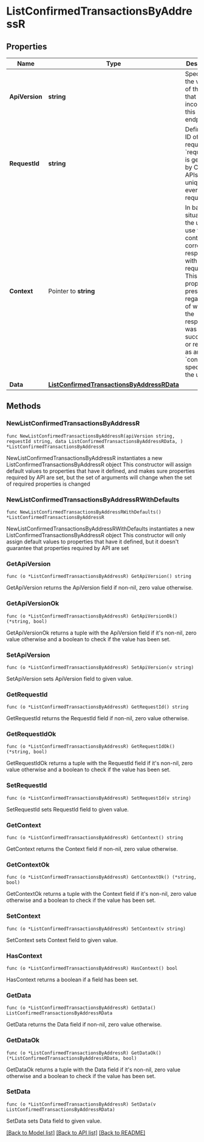 # ListConfirmedTransactionsByAddressR

## Properties

Name | Type | Description | Notes
------------ | ------------- | ------------- | -------------
**ApiVersion** | **string** | Specifies the version of the API that incorporates this endpoint. | 
**RequestId** | **string** | Defines the ID of the request. The &#x60;requestId&#x60; is generated by Crypto APIs and it&#39;s unique for every request. | 
**Context** | Pointer to **string** | In batch situations the user can use the context to correlate responses with requests. This property is present regardless of whether the response was successful or returned as an error. &#x60;context&#x60; is specified by the user. | [optional] 
**Data** | [**ListConfirmedTransactionsByAddressRData**](ListConfirmedTransactionsByAddressRData.md) |  | 

## Methods

### NewListConfirmedTransactionsByAddressR

`func NewListConfirmedTransactionsByAddressR(apiVersion string, requestId string, data ListConfirmedTransactionsByAddressRData, ) *ListConfirmedTransactionsByAddressR`

NewListConfirmedTransactionsByAddressR instantiates a new ListConfirmedTransactionsByAddressR object
This constructor will assign default values to properties that have it defined,
and makes sure properties required by API are set, but the set of arguments
will change when the set of required properties is changed

### NewListConfirmedTransactionsByAddressRWithDefaults

`func NewListConfirmedTransactionsByAddressRWithDefaults() *ListConfirmedTransactionsByAddressR`

NewListConfirmedTransactionsByAddressRWithDefaults instantiates a new ListConfirmedTransactionsByAddressR object
This constructor will only assign default values to properties that have it defined,
but it doesn't guarantee that properties required by API are set

### GetApiVersion

`func (o *ListConfirmedTransactionsByAddressR) GetApiVersion() string`

GetApiVersion returns the ApiVersion field if non-nil, zero value otherwise.

### GetApiVersionOk

`func (o *ListConfirmedTransactionsByAddressR) GetApiVersionOk() (*string, bool)`

GetApiVersionOk returns a tuple with the ApiVersion field if it's non-nil, zero value otherwise
and a boolean to check if the value has been set.

### SetApiVersion

`func (o *ListConfirmedTransactionsByAddressR) SetApiVersion(v string)`

SetApiVersion sets ApiVersion field to given value.


### GetRequestId

`func (o *ListConfirmedTransactionsByAddressR) GetRequestId() string`

GetRequestId returns the RequestId field if non-nil, zero value otherwise.

### GetRequestIdOk

`func (o *ListConfirmedTransactionsByAddressR) GetRequestIdOk() (*string, bool)`

GetRequestIdOk returns a tuple with the RequestId field if it's non-nil, zero value otherwise
and a boolean to check if the value has been set.

### SetRequestId

`func (o *ListConfirmedTransactionsByAddressR) SetRequestId(v string)`

SetRequestId sets RequestId field to given value.


### GetContext

`func (o *ListConfirmedTransactionsByAddressR) GetContext() string`

GetContext returns the Context field if non-nil, zero value otherwise.

### GetContextOk

`func (o *ListConfirmedTransactionsByAddressR) GetContextOk() (*string, bool)`

GetContextOk returns a tuple with the Context field if it's non-nil, zero value otherwise
and a boolean to check if the value has been set.

### SetContext

`func (o *ListConfirmedTransactionsByAddressR) SetContext(v string)`

SetContext sets Context field to given value.

### HasContext

`func (o *ListConfirmedTransactionsByAddressR) HasContext() bool`

HasContext returns a boolean if a field has been set.

### GetData

`func (o *ListConfirmedTransactionsByAddressR) GetData() ListConfirmedTransactionsByAddressRData`

GetData returns the Data field if non-nil, zero value otherwise.

### GetDataOk

`func (o *ListConfirmedTransactionsByAddressR) GetDataOk() (*ListConfirmedTransactionsByAddressRData, bool)`

GetDataOk returns a tuple with the Data field if it's non-nil, zero value otherwise
and a boolean to check if the value has been set.

### SetData

`func (o *ListConfirmedTransactionsByAddressR) SetData(v ListConfirmedTransactionsByAddressRData)`

SetData sets Data field to given value.



[[Back to Model list]](../README.md#documentation-for-models) [[Back to API list]](../README.md#documentation-for-api-endpoints) [[Back to README]](../README.md)


